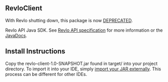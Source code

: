 RevloClient
--

With Revlo shutting down, this package is now [DEPRECATED](https://blog.revlo.co/the-adventure-comes-to-an-end-fa03f7fab84e).

Revlo API Java SDK. See [Revlo API specification](https://github.com/teamrevlo/revloapi) for more information or the 
[JavaDocs](https://scottnguyen.github.io/revlo-java-client/).

Install Instructions
--
Copy the revlo-client-1.0-SNAPSHOT.jar found in target/ into your project directory. To import it into your IDE, simply [import your JAR externally](https://www.google.com/search?q=add+external+jar). This process can be different for other IDEs.
